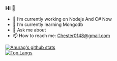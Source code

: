 ### Hi 👋

- 🔭 I’m currently working on Nodejs And C# Now
- 🌱 I’m currently learning Mongodb
- 💬 Ask me about 
- 📫 How to reach me: Chester0148@gmail.com


[![Anurag's github stats](https://github-readme-stats.vercel.app/api?username=Chester1480&theme=gruvbox)](https://github.com/Chester1480/github-readme-stats)  
[![Top Langs](https://github-readme-stats.vercel.app/api/top-langs/?username=Chester1480&layout=compact&theme=gruvbox)](https://github.com/Chester1480/github-readme-stats)
